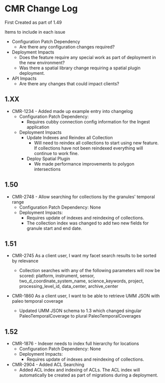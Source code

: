 # CMR Change Log

First Created as part of 1.49

Items to include in each issue

* Configuration Patch Dependency
  * Are there any configuration changes required?
* Deployment Impacts
  * Does the feature require any special work as part of deployment in the new environment?
  * Was there a spatial library change requiring a spatial plugin deployment.
* API Impacts
  * Are there any changes that could impact clients?


## 1.XX

* CMR-1234 - Added made up example entry into changelog
  * Configuration Patch Dependency:
    * Requires cubby connection config information for the Ingest application
  * Deployment Impacts
    * Update Indexes and Reindex all Collection
      * Will need to reindex all collections to start using new feature. If collections have not been reindexed everything will continue to work fine.
    * Deploy Spatial Plugin
      * We made performance improvements to polygon intersections

## 1.50

* CMR-2748 - Allow searching for collections by the granules' temporal range
  * Configuration Patch Dependency: None
  * Deployment Impacts:
    * Requires update of indexes and reindexing of collections.
    * The collection index was changed to add two new fields for granule start and end date.

## 1.51

* CMR-2745 As a client user, I want my facet search results to be sorted by relevance
  * Collection searches with any of the following parameters will now be scored: platform, instrument, sensor, two_d_coordinate_system_name, science_keywords, project, processing_level_id, data_center, archive_center

* CMR-1860 As a client user, I want to be able to retrieve UMM JSON with paleo temporal coverage
  * Updated UMM JSON schema to 1.3 which changed singular PaleoTemporalCoverage to plural PaleoTemporalCoverages

## 1.52

* CMR-1876 - Indexer needs to index full hierarchy for locations
  * Configuration Patch Dependency: None
  * Deployment Impacts:
    * Requires update of indexes and reindexing of collections.
* CMR-2904 - Added ACL Searching
  * Added ACL index and indexing of ACLs. The ACL index will automatically be created as part of migrations during a deployment.